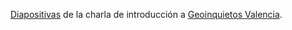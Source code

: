 [Diapositivas](http://bit.ly/160629-intro-geoinquietosvlc) de la charla de introducción a [Geoinquietos Valencia](http://geoinquietos.org/valencia).